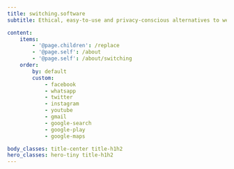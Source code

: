 ```yaml
---
title: switching.software
subtitle: Ethical, easy-to-use and privacy-conscious alternatives to well-known software

content:
    items: 
        - '@page.children': /replace
        - '@page.self': /about
        - '@page.self': /about/switching
    order:
        by: default
        custom:
            - facebook
            - whatsapp
            - twitter
            - instagram
            - youtube
            - gmail
            - google-search
            - google-play
            - google-maps

body_classes: title-center title-h1h2
hero_classes: hero-tiny title-h1h2
---
```

